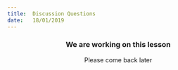 ```yaml
---
title:  Discussion Questions
date:   18/01/2019
---
```


### <center>We are working on this lesson</center>
<center>Please come back later</center>
